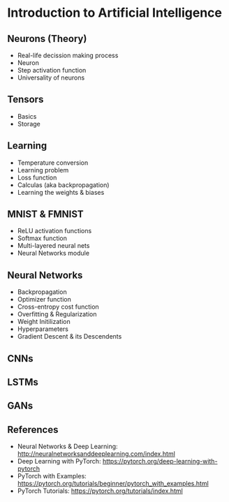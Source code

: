 # Introduction to Artificial Intelligence

## Neurons (Theory)
* Real-life decission making process
* Neuron
* Step activation function
* Universality of neurons

## Tensors
* Basics
* Storage

## Learning
* Temperature conversion
* Learning problem
* Loss function
* Calculas (aka backpropagation)
* Learning the weights & biases

## MNIST & FMNIST
* ReLU activation functions
* Softmax function
* Multi-layered neural nets
* Neural Networks module

## Neural Networks
* Backpropagation
* Optimizer function
* Cross-entropy cost function
* Overfitting & Regularization
* Weight Initilization
* Hyperparameters
* Gradient Descent & its Descendents

## CNNs

## LSTMs

## GANs

## References
* Neural Networks & Deep Learning: http://neuralnetworksanddeeplearning.com/index.html
* Deep Learning with PyTorch: https://pytorch.org/deep-learning-with-pytorch
* PyTorch with Examples: https://pytorch.org/tutorials/beginner/pytorch_with_examples.html
* PyTorch Tutorials: https://pytorch.org/tutorials/index.html